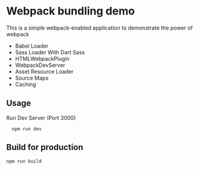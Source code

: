 # Webpack bundling demo
This is a simple webpack-enabled application to demonstrate the power of webpack

- Babel Loader
- Sass Loader With Dart Sass
- HTMLWebpackPlugin
- WebpackDevServer
- Asset Resource Loader
- Source Maps
- Caching

## Usage

Run Dev Server (Port 3000)

```
  npm run dev
```

## Build for production

```
npm run build
```